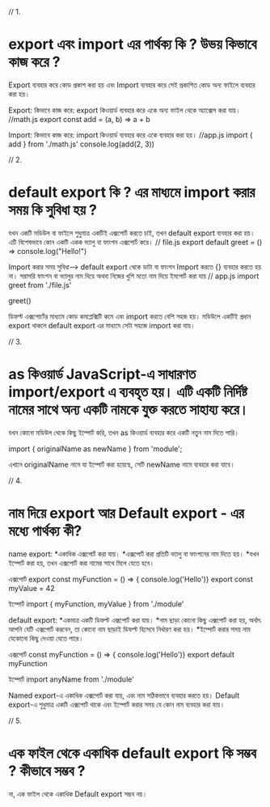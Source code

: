 


// 1.
# export এবং import এর পার্থক্য কি ? উভয় কিভাবে কাজ করে ?

Export ব্যবহার করে কোড প্রকাশ করা হয় এবং Import ব্যবহার করে সেই প্রকাশিত কোড অন্য ফাইলে ব্যবহার করা হয়।

Export:
কিভাবে কাজ করে: export কিওয়ার্ড ব্যবহার করে একে অন্য ফাইল থেকে অ্যাক্সেস করা যায়।
//math.js
export const add = (a, b) => a + b


Import:
কিভাবে কাজ করে: import কিওয়ার্ড ব্যবহার করে একে ব্যবহার করা হয়।
//app.js
import { add } from './math.js'
console.log(add(2, 3))





// 2.
# default export কি ? এর মাধ্যমে import  করার সময় কি সুবিধা হয় ?

যখন একটি মডিউল বা ফাইলে শুধুমাত্র একটিই এক্সপোর্ট করতে চাই, তখন default export ব্যবহার করা হয়। এটি বিশেষভাবে কোন একটি একক ভ্যালু বা ফাংশন এক্সপোর্ট করে।
// file.js
export default greet = () => console.log("Hello!")
 

Import করার সময় সুবিধা-->
default export থেকে ডাটা বা ফাংশন Import করতে {} ব্যবহার করতে হয় না। সরাসরি ফাংশন বা ভ্যালুর নাম দিয়ে অথবা নিজের খুশি মতো নাম দিয়ে ইমপোর্ট করা যায় 
// app.js
import greet from './file.js'
<!-- import something from './file.js' -->
greet()
<!-- something() -->


ডিফল্ট এক্সপোর্টের মাধ্যমে কোড কমপ্লেক্সিটি কমে এবং import করতে বেশি সহজ হয়।
মডিউলে একটিই প্রধান export থাকলে default export এর মাধ্যমে সেটা সহজে import করা যায়।








// 3.

# as কিওয়ার্ড JavaScript-এ সাধারণত import/export এ ব্যবহৃত হয়। এটি একটি নির্দিষ্ট নামের সাথে অন্য একটি নামকে যুক্ত করতে সাহায্য করে।

যখন কোনো মডিউল থেকে কিছু ইম্পোর্ট করি, তখন as কিওয়ার্ড ব্যবহার করে একটি নতুন নাম দিতে পারি।

import { originalName as newName } from 'module';

এখানে originalName নামে যা ইম্পোর্ট করা হয়েছে, সেটি newName নামে ব্যবহার করা যাবে।






// 4.

# নাম দিয়ে export আর Default export - এর মধ্যে পার্থক্য কী?

name export:
*একাধিক এক্সপোর্ট করা যায়।
*এক্সপোর্ট করা প্রতিটি ভ্যালু বা ফাংশনের নাম দিতে হয়।
*যখন ইম্পোর্ট করা হয়, তখন এক্সপোর্ট করা নামের সাথে মিলে যেতে হবে।

এক্সপোর্ট
export const myFunction = () => { console.log('Hello')}
export const myValue = 42

ইম্পোর্ট
import { myFunction, myValue } from './module'


default export:
*একমাত্র একটি ডিফল্ট এক্সপোর্ট করা যায়।
*নাম ছাড়া কোনো কিছু এক্সপোর্ট করা হয়, অর্থাৎ আপনি যেটি এক্সপোর্ট করবেন, তা কোনো নাম ছাড়াই ডিফল্ট হিসেবে নির্ধারণ করা হয়।
*ইম্পোর্ট করার সময় নাম যেকোনো কিছু দেওয়া যেতে পারে।

এক্সপোর্ট
const myFunction = () => { console.log('Hello')}
export default myFunction

ইম্পোর্ট
import anyName from './module'


Named export-এ একাধিক এক্সপোর্ট করা যায়, এবং নাম সঠিকভাবে ব্যবহার করতে হয়।
Default export-এ শুধুমাত্র একটি এক্সপোর্ট থাকে এবং ইম্পোর্ট করার সময় যে কোন নাম ব্যবহার করা যায়।




// 5.

# এক ফাইল থেকে একাধিক default export কি সম্ভব ? কীভাবে সম্ভব ?
না, এক ফাইল থেকে একাধিক Default export সম্ভব নয়।